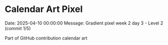 # Calendar Art Pixel

Date: 2025-04-10 00:00:00
Message: Gradient pixel week 2 day 3 - Level 2 (commit 1/5)

Part of GitHub contribution calendar art
